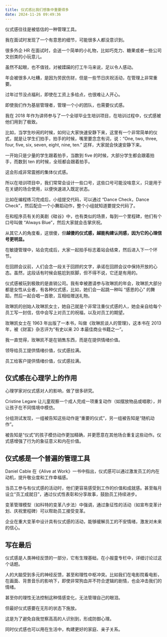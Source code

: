 ```yaml
---
title: 仪式感比我们想象中重要得多
date: 2024-11-26 09:49:36
---
```


仪式感往往是被低估的一种管理工具。

我在面试时发现了一个有意思的细节，可能很多人都没意识到。

很多外企 HR 在面试时，会送一个简单的小礼物，比如巧克力、糖果或者一些公司文创类的小玩意儿。

虽然不起眼，也不值钱，对被蹂躏的打工牛马来说，足以令人感动。

年会被很多人吐糟，是因为劳民伤财，但是一些节日庆祝活动，在管理上非常重要。

过年过节没点福利，即使在工资上多给点，也很难让人开心。

即使我们作为基层管理者，管理一个小的团队，也需要仪式感。

我在 2018 年作为讲师参与了一个全球毕业生培训项目，在培训过程中，仪式感被他们用到了极致。

比如，当学生吵闹的时候，如何让大家快速安静下来，这里有一个非常简单的仪式，就是让学生们拍手，拍手的时候，嘴里要念念有词，说：“One, two, three, four, five, six, seven, eight, nine, ten.” 这样，大家就会快速安静下来。

一开始只是少量的学生跟着拍手，当数到 five 的时候，大部分学生都会跟着拍手，而数到 ten 的时候，全班都会跟着拍手。

这会形成非常震撼的集体仪式感。

所以在培训项目中，我们常常会设计一些口号，这些口号可能没啥意义，只是用于在关键的场合使用，以便快速进入既定状态。

比如在编程练习完成后，小组提交代码，可以通过 “Dance Check，Dance Check”，然后配合一个小舞蹈动作，整个小组就知道要提交代码了。

在和程序员有关的美剧《硅谷》中，也有类似的场景，每到一个里程碑，他们有个口号叫做 “Always Blue”，然后大家就会击掌庆祝。

从其它人的角度看，这很傻，但**越傻的仪式感，越能构建认同感，因为它的心理信号更明显。**

在敏捷管理中，站会完成后，大家一起拍手标志着站会结束，然后进入下一个环节。

在回顾会议前，人们会念一段关于回顾的文字，承诺在回顾会议中保持开放的心态。虽然，这段话有时候会尴尬到抠脚，但不得不说，它还是有用的。

仪式感被玩到极致的是直销公司。我有幸被邀请参与玫琳凯的年会，玫琳凯大部分都是女性从业者，有各种仪式感，比如，她们会一起跳一种叫 “感恩的心” 的舞蹈，然后一起合唱一首歌，互相给赠送礼物。

玫琳凯的创始人玫琳凯女士，她自己就是个非常注重仪式感的人，她会亲自给每个员工写一封信，信中会写上对员工的祝福，以及对员工的期望。

玫琳凯女士在 1963 年出版了一本书，叫做《玫琳凯谈人的管理》，这本书在 2013 年，被《财富》杂志评为“有史以来 20 本最佳商业书籍之一”。

我一直觉得，玫琳凯不是在销售东西，而是在提供情绪价值。

领导给员工提供情绪价值，仪式感拉满。

员工给客户提供情绪价值，仪式感拉满。

## 仪式感在心理学上的作用

心理学家对仪式感对人的影响，做了很多研究。

Cristine Legare 让儿童观察一个成人完成一项重复动作（如摆放物品或唱歌），并让孩子在不同情境中模仿。

分组测试发现，一组被告知这些动作是“重要的仪式”，另一组被告知是“随机动作”。

被告知是“仪式”的孩子模仿动作更加精确，并更愿意在其他场合重复这些动作。仪式感增强了行为的象征意义和内在价值。

## 仪式感是一个普遍的管理工具

Daniel Cable 在《Alive at Work》一书中指出，仪式感可以通过激发员工的内在动机，提升敬业度和工作幸福感。

当员工参与有仪式感的活动时，他们更容易感受到工作的价值和成就感。甚至每月设立“员工成就日”，通过仪式性表彰和分享故事，鼓励员工持续进步。

变革管理模型（如科特的变革八步法）中强调，通过象征性的活动（如宣布变革计划、庆祝里程碑）可以帮助员工接受变革。

企业在重大变革中设计具有仪式感的活动，能够缓解员工的不安情绪，激发对未来的信心。

## 写在最后

仪式感是人类神经反馈的一部分，它有生理基础，在小报童专栏中，详细讨论过这个话题。

人的大脑受到多元的神经反馈，甚至和理性中枢冲突。比如我们在电影院看电影，在画面、背景音乐的影响下，即使非常狗血并不符合逻辑的剧情，也会冲击我们的情绪。

甚至你的理性无法控制这种情感变化，无法管理自己的眼泪。

但最好仪式感要在无形的状态下施放。

这是为了避免自我觉察高高的人识别到，形成防御心理。

同时仪式感也可以用在生活中，构建更好的家庭、亲子关系。